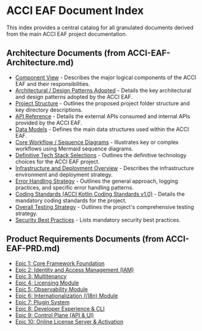 # ACCI EAF Document Index

This index provides a central catalog for all granulated documents derived from the main ACCI EAF project documentation.

## Architecture Documents (from ACCI-EAF-Architecture.md)

* [Component View](./component-view.md) - Describes the major logical components of the ACCI EAF and their responsibilities.
* [Architectural / Design Patterns Adopted](./architecture-patterns.md) - Details the key architectural and design patterns adopted by the ACCI EAF.
* [Project Structure](./project-structure.md) - Outlines the proposed project folder structure and key directory descriptions.
* [API Reference](./api-reference.md) - Details the external APIs consumed and internal APIs provided by the ACCI EAF.
* [Data Models](./data-models.md) - Defines the main data structures used within the ACCI EAF.
* [Core Workflow / Sequence Diagrams](./core-workflows.md) - Illustrates key or complex workflows using Mermaid sequence diagrams.
* [Definitive Tech Stack Selections](./tech-stack.md) - Outlines the definitive technology choices for the ACCI EAF project.
* [Infrastructure and Deployment Overview](./infrastructure-deployment.md) - Describes the infrastructure environment and deployment strategy.
* [Error Handling Strategy](./error-handling.md) - Outlines the general approach, logging practices, and specific error handling patterns.
* [Coding Standards (ACCI Kotlin Coding Standards v1.0)](./coding-standards.md) - Details the mandatory coding standards for the project.
* [Overall Testing Strategy](./testing-strategy.md) - Outlines the project's comprehensive testing strategy.
* [Security Best Practices](./security-best-practices.md) - Lists mandatory security best practices.

## Product Requirements Documents (from ACCI-EAF-PRD.md)

* [Epic 1: Core Framework Foundation](./epic-1.md)
* [Epic 2: Identity and Access Management (IAM)](./epic-2.md)
* [Epic 3: Multitenancy](./epic-3.md)
* [Epic 4: Licensing Module](./epic-4.md)
* [Epic 5: Observability Module](./epic-5.md)
* [Epic 6: Internationalization (i18n) Module](./epic-6.md)
* [Epic 7: Plugin System](./epic-7.md)
* [Epic 8: Developer Experience & CLI](./epic-8.md)
* [Epic 9: Control Plane (API & UI)](./epic-9.md)
* [Epic 10: Online License Server & Activation](./epic-10.md)
